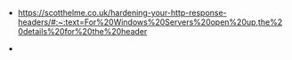 + https://scotthelme.co.uk/hardening-your-http-response-headers/#:~:text=For%20Windows%20Servers%20open%20up,the%20details%20for%20the%20header

+
